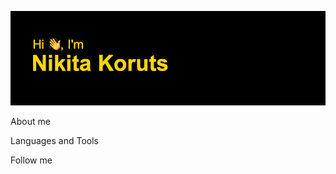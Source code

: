 ![Headers](https://github.com/n1kitich/n1kitich/blob/main/assets/header.png)

About me

Languages and Tools

Follow me
